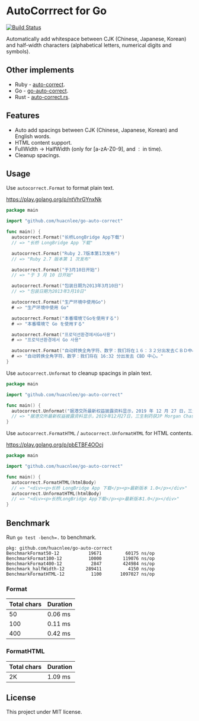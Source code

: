 # AutoCorrrect for Go

[![Build Status](https://travis-ci.org/huacnlee/go-auto-correct.svg?branch=master)](https://travis-ci.org/huacnlee/go-auto-correct)

Automatically add whitespace between CJK (Chinese, Japanese, Korean) and half-width characters (alphabetical letters, numerical digits and symbols).

## Other implements

- Ruby - [auto-correct](https://github.com/huacnlee/auto-correct).
- Go - [go-auto-correct](https://github.com/huacnlee/go-auto-correct).
- Rust - [auto-correct.rs](https://github.com/huacnlee/auto-correct.rs).

## Features

- Auto add spacings between CJK (Chinese, Japanese, Korean) and English words.
- HTML content support.
- FullWidth -> HalfWidth (only for [a-zA-Z0-9], and `：` in time).
- Cleanup spacings.

## Usage

Use `autocorrect.Format` to format plain text.

https://play.golang.org/p/ntVhrGYnxNk

```go
package main

import "github.com/huacnlee/go-auto-correct"

func main() {
  autocorrect.Format("长桥LongBridge App下载")
  // => "长桥 LongBridge App 下载"

  autocorrect.Format("Ruby 2.7版本第1次发布")
  // => "Ruby 2.7 版本第 1 次发布"

  autocorrect.Format("于3月10日开始")
  // => "于 3 月 10 日开始"

  autocorrect.Format("包装日期为2013年3月10日")
  // => "包装日期为2013年3月10日"

  autocorrect.Format("生产环境中使用Go")
  # => "生产环境中使用 Go"

  autocorrect.Format("本番環境でGoを使用する")
  # => "本番環境で Go を使用する"

  autocorrect.Format("프로덕션환경에서Go사용")
  # => "프로덕션환경에서 Go 사용"

  autocorrect.Format("自动转换全角字符、数字：我们将在１６：３２分出发去ＣＢＤ中心。")
  # => "自动转换全角字符、数字：我们将在 16:32 分出发去 CBD 中心。"
}
```

Use `autocorrect.Unformat` to cleanup spacings in plain text.

```go
package main

import "github.com/huacnlee/go-auto-correct"

func main() {
  autocorrect.Unformat("据港交所最新权益披露资料显示，2019 年 12 月 27 日，三生制药获 JP Morgan Chase & Co.每股均价 9.582 港元，增持 270.3 万股，总价约 2590 万港元。")
  // => "据港交所最新权益披露资料显示，2019年12月27日，三生制药获JP Morgan Chase & Co.每股均价9.582港元，增持270.3万股，总价约2590万港元。"
}
```

Use `autocorrect.FormatHTML` / `autocorrect.UnformatHTML` for HTML contents.

https://play.golang.org/p/pbETBF4OOcj

```go
package main

import "github.com/huacnlee/go-auto-correct"

func main() {
  autocorrect.FormatHTML(htmlBody)
  // => "<div><p>长桥 LongBridge App 下载</p><p>最新版本 1.0</p></div>"
  autocorrect.UnformatHTML(htmlBody)
  // => "<div><p>长桥LongBridge App下载</p><p>最新版本1.0</p></div>"
}
```

## Benchmark

Run `go test -bench=.` to benchmark.

```
pkg: github.com/huacnlee/go-auto-correct
BenchmarkFormat50-12      	   19671	     60175 ns/op
BenchmarkFormat100-12     	   10000	    119076 ns/op
BenchmarkFormat400-12     	    2847	    424984 ns/op
Benchmark_halfWidth-12    	  289411	      4150 ns/op
BenchmarkFormatHTML-12    	    1100	   1097027 ns/op
```

### Format

| Total chars | Duration |
| ----- | ------- |
| 50  | 0.06 ms |
| 100  | 0.11 ms |
| 400  | 0.42 ms |

### FormatHTML

| Total chars | Duration |
| ----- | ------- |
| 2K  | 1.09 ms |

## License

This project under MIT license.
